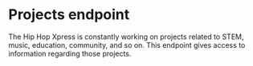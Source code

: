 # Projects endpoint
The Hip Hop Xpress is constantly working on projects related to STEM, music, education, community, and so on. This endpoint gives access to information regarding those projects.
